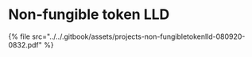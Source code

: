 # Non-fungible token  LLD

{% file src="../../.gitbook/assets/projects-non-fungibletokenlld-080920-0832.pdf" %}



